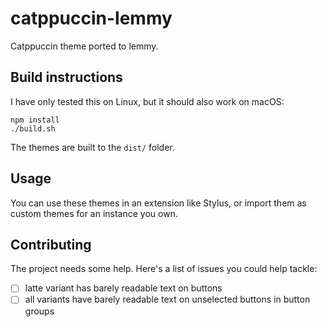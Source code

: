 # catppuccin-lemmy

Catppuccin theme ported to lemmy.


## Build instructions
I have only tested this on Linux, but it should also work on macOS:
```
npm install
./build.sh
```

The themes are built to the `dist/` folder.

## Usage

You can use these themes in an extension like Stylus, or import them as custom themes for an instance you own.

## Contributing

The project needs some help.
Here's a list of issues you could help tackle:
 - [ ] latte variant has barely readable text on buttons
 - [ ] all variants have barely readable text on unselected buttons in button groups